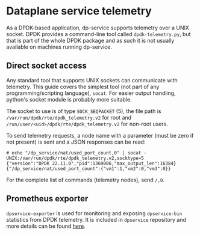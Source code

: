 # Dataplane service telemetry
As a DPDK-based application, dp-service supports telemetry over a UNIX socket. DPDK provides a command-line tool called `dpdk-telemetry.py`, but that is part of the whole DPDK package and as such it is not usually available on machines running dp-service.

## Direct socket access
Any standard tool that supports UNIX sockets can communicate with telemetry. This guide covers the simplest tool (not part of any programming/scripting language), `socat`. For easier output handling, python's socket module is probably more suitable.

The socket to use is of type `SOCK_SEQPACKET` (5), the file path is `/var/run/dpdk/rte/dpdk_telemetry.v2` for root and `/run/user/<uid>/dpdk/rte/dpdk_telemetry.v2` for non-root users.

To send telemetry requests, a node name with a parameter (must be zero if not present) is sent and a JSON responses can be read:
```
# echo "/dp_service/nat/used_port_count,0" | socat - UNIX:/var/run/dpdk/rte/dpdk_telemetry.v2,socktype=5
{"version":"DPDK 22.11.0","pid":1369006,"max_output_len":16384}{"/dp_service/nat/used_port_count":{"vm1":1,"vm2":0,"vm3":0}}
```

For the complete list of commands (telemetry nodes), send `/,0`.

## Prometheus exporter
`dpservice-exporter` is used for monitoring and exposing `dpservice-bin` statistics from DPDK telemetry. It is included in `dpservice` repository and more details can be found [here](https://github.com/ironcore-dev/dpservice/blob/main/cli/dpservice-exporter).
